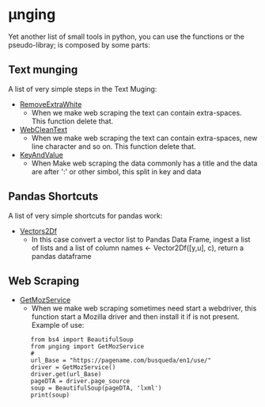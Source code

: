 # &mu;nging
Yet another list of small tools in python, you can use the functions or the pseudo-libray; is composed by some parts:

## Text munging ##

A list of very simple steps in the Text Muging:
 - [RemoveExtraWhite](https://github.com/devicemxl/-mu-Munging/blob/raiz/functions/text/RemoveExtraWhite.py)
    - When we make web scraping the text can contain extra-spaces. This function delete that.
 - [WebCleanText](https://github.com/devicemxl/-mu-Munging/blob/raiz/functions/text/WebCleanText.py)
    - When we make web scraping the text can contain extra-spaces, new line character and so on. This function delete that.
 - [KeyAndValue](https://github.com/devicemxl/-mu-Munging/blob/raiz/functions/text/WebCleanText.py)
   - When Make web scraping the data commonly has a title and the data are after ':' or other simbol, this split in key and data

## Pandas Shortcuts ##

A list of very simple shortcuts for pandas work:
 - [Vectors2Df](https://github.com/devicemxl/-mu-Munging/blob/raiz/functions/pandas/Vectors2Df.py)
    - In this case convert a vector list to Pandas Data Frame, ingest a list of lists and a list of column names <- Vector2Df([y,u], c), return a pandas dataframe

## Web Scraping ##

 - [GetMozService](https://github.com/devicemxl/-mu-nging/blob/raiz/functions/Web%20Scraping/GetMozService.py)
     - When we make web scraping sometimes need start a webdriver, this function start a Mozilla driver and then install it if is not present. Example of use:
    >
          from bs4 import BeautifulSoup
          from µnging import GetMozService
          #
          url_Base = "https://pagename.com/busqueda/en1/use/"
          driver = GetMozService()
          driver.get(url_Base)
          pageDTA = driver.page_source
          soup = BeautifulSoup(pageDTA, 'lxml')
          print(soup)
    >
